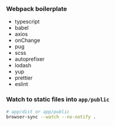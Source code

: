 ### Webpack boilerplate

- typescript
- babel
- axios
- onChange
- pug
- scss
- autoprefixer
- lodash
- yup
- prettier
- eslint


### Watch to static files into `app/public`
```bash
# app/dist or app/public
browser-sync --watch --no-notify .
```
